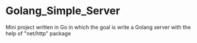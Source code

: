 # Golang_Simple_Server
Mini project written in Go in which the goal is write a Golang server with the help of "net/http" package
